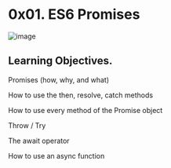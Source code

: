 # 0x01. ES6 Promises

![image](https://github.com/user-attachments/assets/49fe03d2-17c1-47fc-819f-4741d8fda0d3)

## Learning Objectives.

Promises (how, why, and what)

How to use the then, resolve, catch methods

How to use every method of the Promise object

Throw / Try

The await operator

How to use an async function
